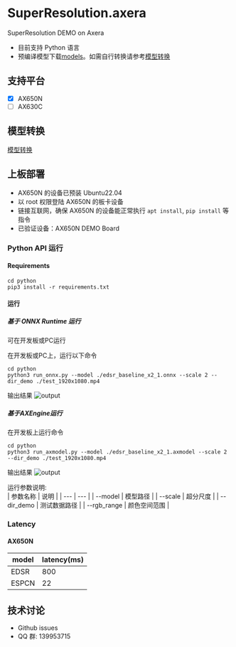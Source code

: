 # SuperResolution.axera
SuperResolution DEMO on Axera

- 目前支持  Python 语言 
- 预编译模型下载[models](https://github.com/wzf19947/PPOCR_v5/releases/download/v1.0.0/model.tar.gz)。如需自行转换请参考[模型转换](/model_convert/README.md)

## 支持平台

- [x] AX650N
- [ ] AX630C

## 模型转换

[模型转换](./model_convert/README.md)

## 上板部署

- AX650N 的设备已预装 Ubuntu22.04
- 以 root 权限登陆 AX650N 的板卡设备
- 链接互联网，确保 AX650N 的设备能正常执行 `apt install`, `pip install` 等指令
- 已验证设备：AX650N DEMO Board

### Python API 运行

#### Requirements

```
cd python
pip3 install -r requirements.txt
``` 

#### 运行

##### 基于 ONNX Runtime 运行  
可在开发板或PC运行 

在开发板或PC上，运行以下命令  
```  
cd python
python3 run_onnx.py --model ./edsr_baseline_x2_1.onnx --scale 2 --dir_demo ./test_1920x1080.mp4
```
输出结果
![output](asserts/res_onnx.jpg)

##### 基于AXEngine运行  
在开发板上运行命令

```
cd python  
python3 run_axmodel.py --model ./edsr_baseline_x2_1.axmodel --scale 2 --dir_demo ./test_1920x1080.mp4
```  
输出结果
![output](asserts/res_ax.jpg)


运行参数说明:  
| 参数名称 | 说明  |
| --- | --- | 
| --model | 模型路径 | 
| --scale | 超分尺度 | 
| --dir_demo | 测试数据路径 | 
| --rgb_range | 颜色空间范围 | 

### Latency

#### AX650N

| model | latency(ms) |
|---|---|
|EDSR|800|
|ESPCN|22|



## 技术讨论

- Github issues
- QQ 群: 139953715
